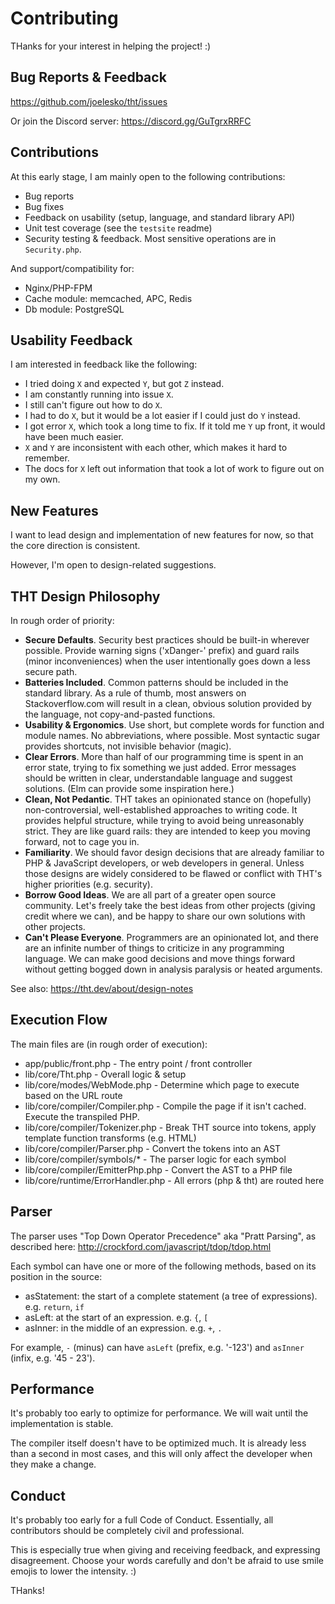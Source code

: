 # Contributing

THanks for your interest in helping the project! :)

## Bug Reports & Feedback

https://github.com/joelesko/tht/issues

Or join the Discord server: https://discord.gg/GuTgrxRRFC


## Contributions

At this early stage, I am mainly open to the following contributions:

- Bug reports
- Bug fixes
- Feedback on usability (setup, language, and standard library API)
- Unit test coverage (see the `testsite` readme)
- Security testing & feedback. Most sensitive operations are in `Security.php`.

And support/compatibility for:

- Nginx/PHP-FPM
- Cache module: memcached, APC, Redis
- Db module: PostgreSQL


## Usability Feedback

I am interested in feedback like the following:

- I tried doing `X` and expected `Y`, but got `Z` instead.
- I am constantly running into issue `X`.
- I still can't figure out how to do `X`.
- I had to do `X`, but it would be a lot easier if I could just do `Y` instead.
- I got error `X`, which took a long time to fix.  If it told me `Y` up front, it would have been much easier.
- `X` and `Y` are inconsistent with each other, which makes it hard to remember.
- The docs for `X` left out information that took a lot of work to figure out on my own.


## New Features

I want to lead design and implementation of new features for now, so that the core direction is consistent.

However, I'm open to design-related suggestions.



## THT Design Philosophy

In rough order of priority:

- **Secure Defaults**. Security best practices should be built-in wherever possible.  Provide warning signs ('xDanger-' prefix) and guard rails (minor inconveniences) when the user intentionally goes down a less secure path.
- **Batteries Included**. Common patterns should be included in the standard library.  As a rule of thumb, most answers on Stackoverflow.com will result in a clean, obvious solution provided by the language, not copy-and-pasted functions.
- **Usability & Ergonomics**.  Use short, but complete words for function and module names. No abbreviations, where possible.  Most syntactic sugar provides shortcuts, not invisible behavior (magic).
- **Clear Errors**.  More than half of our programming time is spent in an error state, trying to fix something we just added. Error messages should be written in clear, understandable language and suggest solutions. (Elm can provide some inspiration here.)
- **Clean, Not Pedantic**.  THT takes an opinionated stance on (hopefully) non-controversial, well-established approaches to writing code.  It provides helpful structure, while trying to avoid being unreasonably strict.  They are like guard rails: they are intended to keep you moving forward, not to cage you in.
- **Familiarity**.  We should favor design decisions that are already familiar to PHP & JavaScript developers, or web developers in general.  Unless those designs are widely considered to be flawed or conflict with THT's higher priorities (e.g. security).
- **Borrow Good Ideas**.  We are all part of a greater open source community.  Let's freely take the best ideas from other projects (giving credit where we can), and be happy to share our own solutions with other projects.
- **Can't Please Everyone**.  Programmers are an opinionated lot, and there are an infinite number of things to criticize in any programming language.  We can make good decisions and move things forward without getting bogged down in analysis paralysis or heated arguments.

See also: https://tht.dev/about/design-notes


## Execution Flow

The main files are (in rough order of execution):

- app/public/front.php - The entry point / front controller
- lib/core/Tht.php - Overall logic & setup
- lib/core/modes/WebMode.php - Determine which page to execute based on the URL route
- lib/core/compiler/Compiler.php - Compile the page if it isn't cached.  Execute the transpiled PHP.
- lib/core/compiler/Tokenizer.php - Break THT source into tokens, apply template function transforms (e.g. HTML)
- lib/core/compiler/Parser.php - Convert the tokens into an AST
- lib/core/compiler/symbols/* - The parser logic for each symbol
- lib/core/compiler/EmitterPhp.php - Convert the AST to a PHP file
- lib/core/runtime/ErrorHandler.php - All errors (php & tht) are routed here


## Parser

The parser uses "Top Down Operator Precedence" aka "Pratt Parsing", as described here:
http://crockford.com/javascript/tdop/tdop.html

Each symbol can have one or more of the following methods, based on its position in the source:

- asStatement: the start of a complete statement (a tree of expressions). e.g. `return`, `if`
- asLeft: at the start of an expression. e.g. `{`, `[`
- asInner: in the middle of an expression. e.g. `+`, `.`

For example, `-` (minus) can have `asLeft` (prefix, e.g. '-123') and `asInner` (infix, e.g. '45 - 23').


## Performance

It's probably too early to optimize for performance.  We will wait until the implementation is stable.

The compiler itself doesn't have to be optimized much.  It is already less than a second in most cases, and this will only affect the developer when they make a change.


## Conduct

It's probably too early for a full Code of Conduct.  Essentially, all contributors should be completely civil and professional.

This is especially true when giving and receiving feedback, and expressing disagreement.  Choose your words carefully and don't be afraid to use smile emojis to lower the intensity. :)

THanks!
